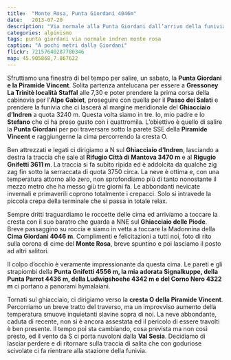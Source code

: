 ```yaml
---
title:  "Monte Rosa, Punta Giordani 4046m"
date:   2013-07-20
description: "Via normale alla Punta Giordani dall’arrivo della funivia di Punta Indren, Monte Rosa"
categories: alpinismo
tags: punta giordani via normale indren monte rosa
caption: "A pochi metri dalla Giordani"
flickr: 72157640287780346
map: 45.905868,7.867622
---
```



Sfruttiamo una finestra di bel tempo per salire, un sabato, la **Punta Giordani e la Piramide Vincent**. Solita partenza antelucana per essere a **Gressoney La Trinitè località Staffal** alle 7,30 e poter prendere la prima corsa della cabinovia per l’**Alpe Gabiet**, proseguire con quella per il **Passo dei Salati** e prendere la funivia che ci lascerà al margine meridionale del **Ghiacciaio d’Indren** a quota 3240 m. Questa volta siamo in tre. Io, mio padre e lo **Stefano** che ci ha preso gusto con i quattromila. L’obiettivo è quello di salire la **Punta Giordani** per poi traversare sotto la parete SSE della **Piramide Vincent** e raggiungerne la cima percorrendo la cresta O.

Ben attrezzati e legati ci dirigiamo a N sul **Ghiacciaio d’Indren**, lasciando a destra la traccia che sale al **Rifugio Città di Mantova 3470 m**  e al **Rigugio Gnifetti 3611 m**. La traccia si fa subito ripida ed è addolcita da qualche zig zag fin sotto la serraccata di quota 3750 circa. La neve è ottima e, con una temperatura attorno allo zero, non sprofondiamo più di tanto  nonostante il mezzo metro che ha messo giù tre giorni fa. Le abbondanti nevicate invernali e primaverili coprono totalmente i crepacci. Solo si intravede la piccola crepa della terminale che si passa in totale relax.

Sempre dritti traguardiamo le roccette delle cima ed arriviamo a toccare la cresta con il suo baratro che guarda a NNE sul **Ghiacciaio delle Piode**. Breve passaggino su roccia e siamo in vetta a toccare la Madonnina della **Cima Giordani 4046 m**. Complimenti e felicitazioni a tutti noi, foto di rito sulla corona di cime del **Monte Rosa**, breve spuntino e poi lasciamo il posto ad altri salitori.

Il colpo d’occhio è veramente impressionante da questa cima. Le pareti e gli strapiombi della **Punta Gnifetti 4556 m, la mia adorata Signalkuppe, della Punta Parrot 4436 m, della Ludwigshoehe 4342 m e del Corno Nero 4322 m** ci portano a panorami hymalaiani.

Tornati sul ghiacciaio, ci dirigiamo verso la **cresta O della Piramide Vincent**. Percorriamo un breve tratto del traverso, ma un improvviso aumento della temperatura smuove inquietanti slavine sopra di noi. La neve abbondante, caduta di recente, non si è ancora assestata ed il pericolo di essere travolti è ben presente.  Il tempo poi sta cambiando, cosa prevista ma non così presto, ed il vento da S ci porta nuvoloni dalla **Val Sesia**. Decidiamo di lasciar perdere e di ritornare sulla traccia di salita che con goduriose scivolate ci fa rientrare alla stazione della funivia.